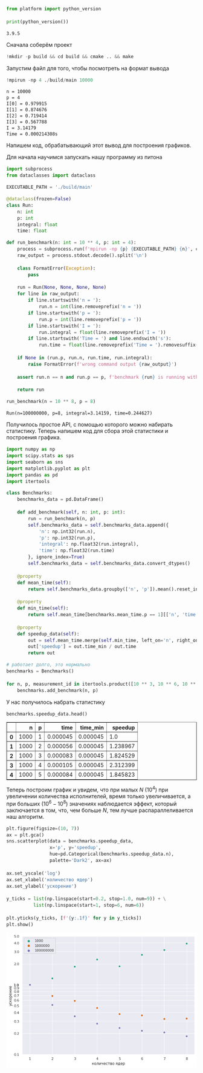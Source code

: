 ```python
from platform import python_version

print(python_version())
```

    3.9.5


Сначала соберём проект


```python
!mkdir -p build && cd build && cmake .. && make
```


Запустим файл для того, чтобы посмотреть на формат вывода


```python
!mpirun -np 4 ./build/main 10000
```

    n = 10000
    p = 4
    I[0] = 0.979915
    I[1] = 0.874676
    I[2] = 0.719414
    I[3] = 0.567788
    I = 3.14179
    Time = 0.000214308s


Напишем код, обрабатывающий этот вывод для построения графиков.

Для начала научимся запускать нашу программу из питона


```python
import subprocess
from dataclasses import dataclass
```


```python
EXECUTABLE_PATH = './build/main'
```


```python
@dataclass(frozen=False)
class Run:
    n: int
    p: int
    integral: float
    time: float
```


```python
def run_benchmark(n: int = 10 ** 4, p: int = 4):
    process = subprocess.run(f'mpirun -np {p} {EXECUTABLE_PATH} {n}', capture_output=True, shell=True)
    raw_output = process.stdout.decode().split('\n')

    class FormatError(Exception):
        pass

    run = Run(None, None, None, None)
    for line in raw_output:
        if line.startswith('n = '):
            run.n = int(line.removeprefix('n = '))
        if line.startswith('p = '):
            run.p = int(line.removeprefix('p = '))
        if line.startswith('I = '):
            run.integral = float(line.removeprefix('I = '))
        if line.startswith('Time = ') and line.endswith('s'):
            run.time = float(line.removeprefix('Time = ').removesuffix('s'))

    if None in (run.p, run.n, run.time, run.integral):
        raise FormatError(f'wrong command output {raw_output}')
    
    assert run.n == n and run.p == p, f'benchmark {run} is running with wrong numbers, expected ({n=}, {p=})'
    
    return run
```


```python
run_benchmark(n = 10 ** 8, p = 8)
```




    Run(n=100000000, p=8, integral=3.14159, time=0.244627)



Получилось простое API, с помощью которого можно набирать статистику. Теперь напишем код для сбора этой статистики и построения графика.


```python
import numpy as np
import scipy.stats as sps
import seaborn as sns
import matplotlib.pyplot as plt
import pandas as pd
import itertools
```


```python
class Benchmarks:
    benchmarks_data = pd.DataFrame()

    def add_benchmark(self, n: int, p: int):
        run = run_benchmark(n, p)
        self.benchmarks_data = self.benchmarks_data.append({
            'n': np.int32(run.n),
            'p': np.int32(run.p),
            'integral': np.float32(run.integral),
            'time': np.float32(run.time)
        }, ignore_index=True)
        self.benchmarks_data = self.benchmarks_data.convert_dtypes()
    
    @property
    def mean_time(self):
        return self.benchmarks_data.groupby(['n', 'p']).mean().reset_index(level=0).reset_index(level=0)[['n', 'p', 'time']].convert_dtypes()
    
    @property
    def min_time(self):
        return self.mean_time[benchmarks.mean_time.p == 1][['n', 'time']].convert_dtypes()
    
    @property
    def speedup_data(self):
        out = self.mean_time.merge(self.min_time, left_on='n', right_on='n', suffixes=('', '_min')).convert_dtypes()
        out['speedup'] = out.time_min / out.time
        return out
```


```python
# работает долго, это нормально
benchmarks = Benchmarks()

for n, p, measurement_id in itertools.product([10 ** 3, 10 ** 6, 10 ** 8], range(1, 9), range(16)):
    benchmarks.add_benchmark(n, p)
```

У нас получилось набрать статистику


```python
benchmarks.speedup_data.head()
```




<div>
<table border="1" class="dataframe">
  <thead>
    <tr style="text-align: right;">
      <th></th>
      <th>n</th>
      <th>p</th>
      <th>time</th>
      <th>time_min</th>
      <th>speedup</th>
    </tr>
  </thead>
  <tbody>
    <tr>
      <th>0</th>
      <td>1000</td>
      <td>1</td>
      <td>0.000045</td>
      <td>0.000045</td>
      <td>1.0</td>
    </tr>
    <tr>
      <th>1</th>
      <td>1000</td>
      <td>2</td>
      <td>0.000056</td>
      <td>0.000045</td>
      <td>1.238967</td>
    </tr>
    <tr>
      <th>2</th>
      <td>1000</td>
      <td>3</td>
      <td>0.000083</td>
      <td>0.000045</td>
      <td>1.824529</td>
    </tr>
    <tr>
      <th>3</th>
      <td>1000</td>
      <td>4</td>
      <td>0.000105</td>
      <td>0.000045</td>
      <td>2.312399</td>
    </tr>
    <tr>
      <th>4</th>
      <td>1000</td>
      <td>5</td>
      <td>0.000084</td>
      <td>0.000045</td>
      <td>1.845823</td>
    </tr>
  </tbody>
</table>
</div>



Теперь построим график и увидем, что при малых $N$ ($10^4$) при увеличении количества исполнителей, время только увеличивается, а при больших ($10^6-10^8$) значениях наблюдается эффект, который заключается в том, что, чем больше $N$, тем лучше распараллеливается наш алгоритм.


```python
plt.figure(figsize=(10, 7))
ax = plt.gca()
sns.scatterplot(data = benchmarks.speedup_data,
                x='p', y='speedup',
                hue=pd.Categorical(benchmarks.speedup_data.n),
                palette='Dark2', ax=ax)

ax.set_yscale('log')
ax.set_xlabel('количество ядер')
ax.set_ylabel('ускорение')

y_ticks = list(np.linspace(start=0.2, stop=1.0, num=9)) + \
          list(np.linspace(start=1, stop=6, num=6))

plt.yticks(y_ticks, [f'{y:.1f}' for y in y_ticks])
plt.show()
```


    
![png](plot.png)
    

